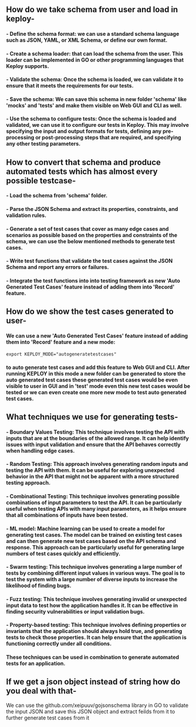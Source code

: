 ## How do we take schema from user and load in keploy-

#### - Define the schema format: we can use a standard schema language such as JSON, YAML, or XML Schema, or define our own format.
#### - Create a schema loader: that can load the schema from the user. This loader can be implemented in GO or other programming languages that Keploy supports.
#### - Validate the schema: Once the schema is loaded, we can validate it to ensure that it meets the requirements for our tests.
#### - Save the schema: We can save this schema in new folder 'schema' like 'mocks' and 'tests' and make them visible on Web GUI and CLI as well. 
#### - Use the schema to configure tests: Once the schema is loaded and validated, we can use it to configure our tests in Keploy. This may involve specifying the input and output formats for tests, defining any pre-processing or post-processing steps that are required, and specifying any other testing parameters.

## How to convert that schema and produce automated tests which has almost every possible testcase-

#### - Load the schema from 'schema' folder.
#### - Parse the JSON Schema and extract its properties, constraints, and validation rules.
#### - Generate a set of test cases that cover as many edge cases and scenarios as possible based on the properties and constraints of the schema, we can use the below mentioned methods to generate test cases.
#### - Write test functions that validate the test cases against the JSON Schema and report any errors or failures.
#### - Integrate the test functions into into testing framework as new 'Auto Generated Test Cases' feature instead of adding them into 'Record' feature.

## How do we show the test cases generated to user-

#### We can use a new 'Auto Generated Test Cases' feature instead of adding them into 'Record' feature and a new mode:
```
export KEPLOY_MODE="autogeneratetestcases"
```
#### to auto generate test cases and add this feature to Web GUI and CLI. After running KEPLOY in this mode a new folder can be generated to store the auto generated test cases these generated test cases would be even visible to user in GUI and in 'test' mode even this new test cases would be tested or we can even create one more new mode to test auto generated test cases.

## What techniques we use for generating tests-

#### - Boundary Values Testing: This technique involves testing the API with inputs that are at the boundaries of the allowed range. It can help identify issues with input validation and ensure that the API behaves correctly when handling edge cases.
#### - Random Testing: This approach involves generating random inputs and testing the API with them. It can be useful for exploring unexpected behavior in the API that might not be apparent with a more structured testing approach.
#### - Combinational Testing: This technique involves generating possible combinations of input parameters to test the API. It can be particularly useful when testing APIs with many input parameters, as it helps ensure that all combinations of inputs have been tested.
#### - ML model: Machine learning can be used to create a model for generating test cases. The model can be trained on existing test cases and can then generate new test cases based on the API schema and response. This approach can be particularly useful for generating large numbers of test cases quickly and efficiently.
#### - Swarm testing: This technique involves generating a large number of tests by combining different input values in various ways. The goal is to test the system with a large number of diverse inputs to increase the likelihood of finding bugs.
#### - Fuzz testing: This technique involves generating invalid or unexpected input data to test how the application handles it. It can be effective in finding security vulnerabilities or input validation bugs.
#### - Property-based testing: This technique involves defining properties or invariants that the application should always hold true, and generating tests to check those properties. It can help ensure that the application is functioning correctly under all conditions.
#### These techniques can be used in combination to generate automated tests for an application.

## If we get a json object instead of string how do you deal with that-
We can use the github.com/xeipuuv/gojsonschema library in GO to validate the input JSON and save this JSON object and extract feilds from it to further generate test cases from it  
